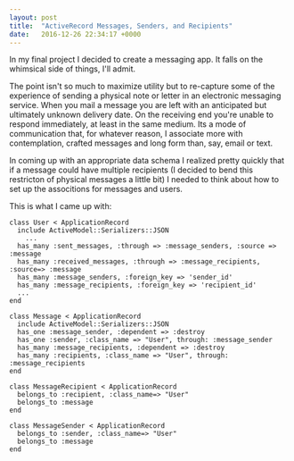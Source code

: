 ```yaml
---
layout: post
title:  "ActiveRecord Messages, Senders, and Recipients"
date:   2016-12-26 22:34:17 +0000
---
```



In my final project I decided to create a messaging app. It falls on the whimsical side of things, I'll admit.  

The point isn't so much to maximize utility but to re-capture some of the experience of sending a physical note or letter in an electronic messaging service. When you mail a message you are left with an anticipated but ultimately unknown delivery date. On the receiving end you're unable to respond immediately, at least in the same medium. Its a mode of communication that, for whatever reason, I associate more with contemplation, crafted messages and long form than, say, email or text.  

In coming up with an appropriate data schema I realized pretty quickly that if a message could have multiple recipients (I decided to bend this restricton of physical messages a little bit) I needed to think about how to set up the associtions for  messages and users. 

This is what I came up with:

```
class User < ApplicationRecord
  include ActiveModel::Serializers::JSON
	...
  has_many :sent_messages, :through => :message_senders, :source => :message
  has_many :received_messages, :through => :message_recipients, :source=> :message
  has_many :message_senders, :foreign_key => 'sender_id'
  has_many :message_recipients, :foreign_key => 'recipient_id'
  ...
end

class Message < ApplicationRecord
  include ActiveModel::Serializers::JSON
  has_one :message_sender, :dependent => :destroy
  has_one :sender, :class_name => "User", through: :message_sender
  has_many :message_recipients, :dependent => :destroy
  has_many :recipients, :class_name => "User", through: :message_recipients
end

class MessageRecipient < ApplicationRecord
  belongs_to :recipient, :class_name=> "User"
  belongs_to :message
end

class MessageSender < ApplicationRecord
  belongs_to :sender, :class_name=> "User"
  belongs_to :message
end

```


